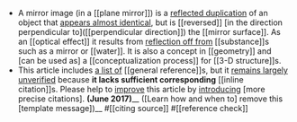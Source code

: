 - A mirror image (in a [[plane mirror]]) is a [reflected duplication]([[duplication]]) of an object that [appears almost identical]([[identical]]), but is [[reversed]] [in the direction perpendicular to]([[perpendicular direction]]) the [[mirror surface]]. As an [[optical effect]] it results from [reflection off from]([[reflection]]) [[substance]]s such as a mirror or [[water]]. It is also a concept in [[geometry]] and [can be used as] a [[conceptualization process]] for [[3-D structure]]s.
- This article includes [a list of](https://en.wikipedia.org/wiki/Wikipedia:Citing_sources) [[general reference]]s, but it [remains largely unverified]([[unverified]]) because **it lacks sufficient corresponding** [[inline citation]]s. Please help to [improve](https://en.wikipedia.org/wiki/Wikipedia:WikiProject_Fact_and_Reference_Check) this article by [introducing](https://en.wikipedia.org/wiki/Wikipedia:When_to_cite) [more precise citations]. __(June 2017)____ ([Learn how and when to] remove this [template message])__ #[[citing source]] #[[reference check]]
